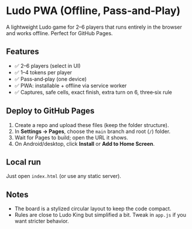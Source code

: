 # Ludo PWA (Offline, Pass‑and‑Play)

A lightweight Ludo game for 2–6 players that runs entirely in the browser and works offline. Perfect for GitHub Pages.

## Features
- ✅ 2–6 players (select in UI)
- ✅ 1–4 tokens per player
- ✅ Pass‑and‑play (one device)
- ✅ PWA: installable + offline via service worker
- ✅ Captures, safe cells, exact finish, extra turn on 6, three‑six rule

## Deploy to GitHub Pages
1. Create a repo and upload these files (keep the folder structure).
2. In **Settings → Pages**, choose the `main` branch and root (`/`) folder.
3. Wait for Pages to build; open the URL it shows.
4. On Android/desktop, click **Install** or **Add to Home Screen**.

## Local run
Just open `index.html` (or use any static server).

## Notes
- The board is a stylized circular layout to keep the code compact.
- Rules are close to Ludo King but simplified a bit. Tweak in `app.js` if you want stricter behavior.